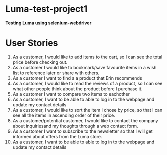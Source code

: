 # Luma-test-project1
**Testing Luma using selenium-webdriver**

# User Stories
 1. As a customer, I would like to add items to the cart, so I can see the total price before checking out.
 2. As a customer I would like to bookmark/save favourite items in a wish list to reference later or share with others.
 3. As a customer I want to find a a product that Erin recommends
 4. As a customer, I would like to read the reviews of a product, so I can see what other people think about the product before I purchase it.
 5. As a customer I want to compare two items to eachother
 6. As a customer, I want to be able to able to log in to the webpage and update my contact details
 7. As a customer, I would like to sort the item I chose by price, so that I can see all the items in ascending order of their price.
 8. As a customer/potential customer, I would like to contact the company about inquiriesand my thoughts through a web contact form.
 9. As a customer I want to subscribe to the newsletter so that I will get informed about offers from the Luma store.
 10. As a customer, I want to be able to able to log in to the webpage and update my contact details
